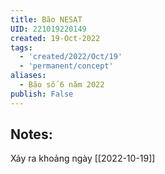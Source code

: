 ```yaml
---
title: Bão NESAT
UID: 221019220149
created: 19-Oct-2022
tags:
  - 'created/2022/Oct/19'
  - 'permanent/concept'
aliases:
  - Bão số 6 năm 2022
publish: False
---
```

## Notes:
Xảy ra khoảng ngày [[2022-10-19]]
